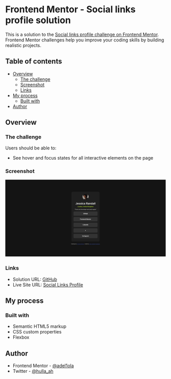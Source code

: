 # Frontend Mentor - Social links profile solution

This is a solution to the [Social links profile challenge on Frontend Mentor](https://www.frontendmentor.io/challenges/social-links-profile-UG32l9m6dQ). Frontend Mentor challenges help you improve your coding skills by building realistic projects. 

## Table of contents

- [Overview](#overview)
  - [The challenge](#the-challenge)
  - [Screenshot](#screenshot)
  - [Links](#links)
- [My process](#my-process)
  - [Built with](#built-with)
- [Author](#author)

## Overview

### The challenge

Users should be able to:

- See hover and focus states for all interactive elements on the page

### Screenshot

![](./screenshot.png)

### Links

- Solution URL: [GitHub](https://your-solution-url.com)
- Live Site URL: [Social Links Profile](https://your-live-site-url.com)

## My process

### Built with

- Semantic HTML5 markup
- CSS custom properties
- Flexbox

## Author

- Frontend Mentor - [@adel1ola](https://www.frontendmentor.io/profile/adel1ola)
- Twitter - [@hulla_ah](https://www.twitter.com/hulla_ah)
